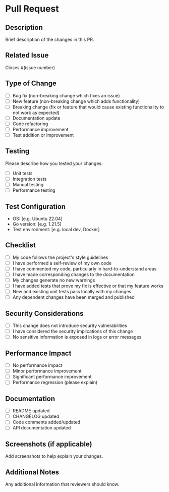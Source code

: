 # Pull Request

## Description
Brief description of the changes in this PR.

## Related Issue
Closes #(issue number)

## Type of Change
- [ ] Bug fix (non-breaking change which fixes an issue)
- [ ] New feature (non-breaking change which adds functionality)
- [ ] Breaking change (fix or feature that would cause existing functionality to not work as expected)
- [ ] Documentation update
- [ ] Code refactoring
- [ ] Performance improvement
- [ ] Test addition or improvement

## Testing
Please describe how you tested your changes:
- [ ] Unit tests
- [ ] Integration tests
- [ ] Manual testing
- [ ] Performance testing

## Test Configuration
- OS: [e.g. Ubuntu 22.04]
- Go version: [e.g. 1.21.5]
- Test environment: [e.g. local dev, Docker]

## Checklist
- [ ] My code follows the project's style guidelines
- [ ] I have performed a self-review of my own code
- [ ] I have commented my code, particularly in hard-to-understand areas
- [ ] I have made corresponding changes to the documentation
- [ ] My changes generate no new warnings
- [ ] I have added tests that prove my fix is effective or that my feature works
- [ ] New and existing unit tests pass locally with my changes
- [ ] Any dependent changes have been merged and published

## Security Considerations
- [ ] This change does not introduce security vulnerabilities
- [ ] I have considered the security implications of this change
- [ ] No sensitive information is exposed in logs or error messages

## Performance Impact
- [ ] No performance impact
- [ ] Minor performance improvement
- [ ] Significant performance improvement
- [ ] Performance regression (please explain)

## Documentation
- [ ] README updated
- [ ] CHANGELOG updated
- [ ] Code comments added/updated
- [ ] API documentation updated

## Screenshots (if applicable)
Add screenshots to help explain your changes.

## Additional Notes
Any additional information that reviewers should know.